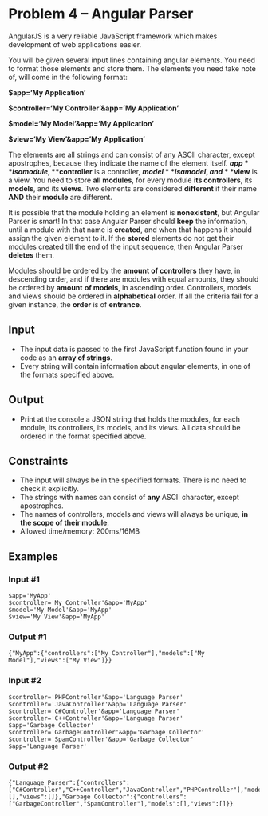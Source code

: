 ﻿
# Problem 4 – Angular Parser

AngularJS is a very reliable JavaScript framework which makes development of web applications easier.

You will be given several input lines containing angular elements. You need to format those elements and store them. The elements you need take note of, will come in the following format:

**$app=‘My Application’**

**$controller=‘My Controller’&app=’My Application’**

**$model=‘My Model’&app=’My Application’**

**$view=‘My View’&app=’My** **Application’**

The elements are all strings and can consist of any ASCII character, except apostrophes, because they indicate the name of the element itself. **$app** is a module, **$controller** is a controller, **$model** is a model, and **$view** is a view. You need to store **all modules**, for every module **its controllers**, its **models**, and its **views**. Two elements are considered **different** if their name **AND** their **module** are different.

It is possible that the module holding an element is **nonexistent**,  but Angular Parser is smart! In that case Angular Parser should **keep** the information, until a module with that name is **created**, and when that happens it should assign the given element to it. If the **stored** elements do not get their modules created till the end of the input sequence, then Angular Parser **deletes** them.

Modules should be ordered by the **amount of controllers** they have, in descending order, and if there are modules with equal amounts, they should be ordered by **amount** **of models**, in ascending order. Controllers, models and views should be ordered in **alphabetical** order. If all the criteria fail for a given instance, the **order** is of **entrance**.

## Input

- The input data is passed to the first JavaScript function found in your code as an **array of strings**.
- Every string will contain information about angular elements, in one of the formats specified above.

## Output

- Print at the console a JSON string that holds the modules, for each module, its controllers, its models, and its views. All data should be ordered in the format specified above.

## Constraints

- The input will always be in the specified formats. There is no need to check it explicitly.
- The strings with names can consist of **any** ASCII character, except apostrophes.
- The names of controllers, models and views will always be unique, **in the scope of their module**.
- Allowed time/memory: 200ms/16MB

## Examples

### Input #1
```
$app='MyApp'
$controller='My Controller'&app='MyApp'
$model='My Model'&app='MyApp'
$view='My View'&app='MyApp'
```
### Output #1
```
{"MyApp":{"controllers":["My Controller"],"models":["My Model"],"views":["My View"]}}
```

### Input #2
```
$controller='PHPController'&app='Language Parser'
$controller='JavaController'&app='Language Parser'
$controller='C#Controller'&app='Language Parser'
$controller='C++Controller'&app='Language Parser'
$app='Garbage Collector'
$controller='GarbageController'&app='Garbage Collector'
$controller='SpamController'&app='Garbage Collector'
$app='Language Parser'
```
### Output #2
```
{"Language Parser":{"controllers":["C#Controller","C++Controller","JavaController","PHPController"],"models":[],"views":[]},"Garbage Collector":{"controllers":["GarbageController","SpamController"],"models":[],"views":[]}}
```
